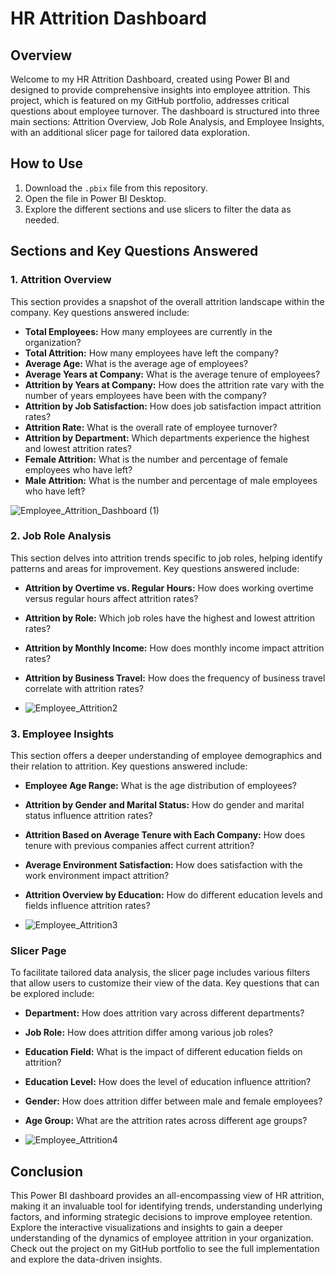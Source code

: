 # HR Attrition Dashboard

## Overview

Welcome to my HR Attrition Dashboard, created using Power BI and designed to provide comprehensive insights into employee attrition. This project, which is featured on my GitHub portfolio, addresses critical questions about employee turnover. The dashboard is structured into three main sections: Attrition Overview, Job Role Analysis, and Employee Insights, with an additional slicer page for tailored data exploration.


## How to Use

1. Download the `.pbix` file from this repository.
2. Open the file in Power BI Desktop.
3. Explore the different sections and use slicers to filter the data as needed.

## Sections and Key Questions Answered

### 1. Attrition Overview
This section provides a snapshot of the overall attrition landscape within the company. Key questions answered include:
- **Total Employees:** How many employees are currently in the organization?
- **Total Attrition:** How many employees have left the company?
- **Average Age:** What is the average age of employees?
- **Average Years at Company:** What is the average tenure of employees?
- **Attrition by Years at Company:** How does the attrition rate vary with the number of years employees have been with the company?
- **Attrition by Job Satisfaction:** How does job satisfaction impact attrition rates?
- **Attrition Rate:** What is the overall rate of employee turnover?
- **Attrition by Department:** Which departments experience the highest and lowest attrition rates?
- **Female Attrition:** What is the number and percentage of female employees who have left?
- **Male Attrition:** What is the number and percentage of male employees who have left?

![Employee_Attrition_Dashboard (1)](https://github.com/astul313/Asta-S_portfolio/assets/170947124/4538c9fc-2eea-400a-8b9c-216f2d025f4a)


### 2. Job Role Analysis
This section delves into attrition trends specific to job roles, helping identify patterns and areas for improvement. Key questions answered include:
- **Attrition by Overtime vs. Regular Hours:** How does working overtime versus regular hours affect attrition rates?
- **Attrition by Role:** Which job roles have the highest and lowest attrition rates?
- **Attrition by Monthly Income:** How does monthly income impact attrition rates?
- **Attrition by Business Travel:** How does the frequency of business travel correlate with attrition rates?

- ![Employee_Attrition2](https://github.com/astul313/Asta-S_portfolio/assets/170947124/0419dfb0-8c16-464e-b2bd-e5346382727a)

### 3. Employee Insights
This section offers a deeper understanding of employee demographics and their relation to attrition. Key questions answered include:
- **Employee Age Range:** What is the age distribution of employees?
- **Attrition by Gender and Marital Status:** How do gender and marital status influence attrition rates?
- **Attrition Based on Average Tenure with Each Company:** How does tenure with previous companies affect current attrition?
- **Average Environment Satisfaction:** How does satisfaction with the work environment impact attrition?
- **Attrition Overview by Education:** How do different education levels and fields influence attrition rates?

- ![Employee_Attrition3](https://github.com/astul313/Asta-S_portfolio/assets/170947124/db6281e3-e44d-4043-871e-c3ae9abff157)

### Slicer Page
To facilitate tailored data analysis, the slicer page includes various filters that allow users to customize their view of the data. Key questions that can be explored include:
- **Department:** How does attrition vary across different departments?
- **Job Role:** How does attrition differ among various job roles?
- **Education Field:** What is the impact of different education fields on attrition?
- **Education Level:** How does the level of education influence attrition?
- **Gender:** How does attrition differ between male and female employees?
- **Age Group:** What are the attrition rates across different age groups?

- ![Employee_Attrition4](https://github.com/astul313/Asta-S_portfolio/assets/170947124/9018dd34-89ce-4bff-9677-a7da2cd82235)

## Conclusion

This Power BI dashboard provides an all-encompassing view of HR attrition, making it an invaluable tool for identifying trends, understanding underlying factors, and informing strategic decisions to improve employee retention. Explore the interactive visualizations and insights to gain a deeper understanding of the dynamics of employee attrition in your organization. Check out the project on my GitHub portfolio to see the full implementation and explore the data-driven insights.
